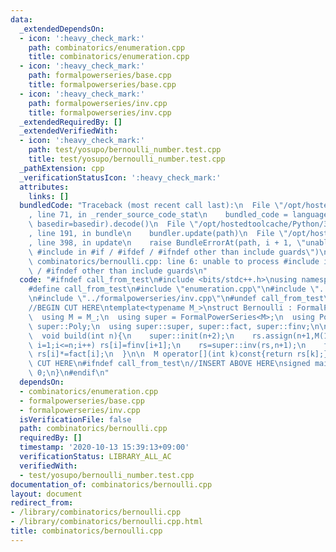```yaml
---
data:
  _extendedDependsOn:
  - icon: ':heavy_check_mark:'
    path: combinatorics/enumeration.cpp
    title: combinatorics/enumeration.cpp
  - icon: ':heavy_check_mark:'
    path: formalpowerseries/base.cpp
    title: formalpowerseries/base.cpp
  - icon: ':heavy_check_mark:'
    path: formalpowerseries/inv.cpp
    title: formalpowerseries/inv.cpp
  _extendedRequiredBy: []
  _extendedVerifiedWith:
  - icon: ':heavy_check_mark:'
    path: test/yosupo/bernoulli_number.test.cpp
    title: test/yosupo/bernoulli_number.test.cpp
  _pathExtension: cpp
  _verificationStatusIcon: ':heavy_check_mark:'
  attributes:
    links: []
  bundledCode: "Traceback (most recent call last):\n  File \"/opt/hostedtoolcache/Python/3.8.6/x64/lib/python3.8/site-packages/onlinejudge_verify/documentation/build.py\"\
    , line 71, in _render_source_code_stat\n    bundled_code = language.bundle(stat.path,\
    \ basedir=basedir).decode()\n  File \"/opt/hostedtoolcache/Python/3.8.6/x64/lib/python3.8/site-packages/onlinejudge_verify/languages/cplusplus.py\"\
    , line 191, in bundle\n    bundler.update(path)\n  File \"/opt/hostedtoolcache/Python/3.8.6/x64/lib/python3.8/site-packages/onlinejudge_verify/languages/cplusplus_bundle.py\"\
    , line 398, in update\n    raise BundleErrorAt(path, i + 1, \"unable to process\
    \ #include in #if / #ifdef / #ifndef other than include guards\")\nonlinejudge_verify.languages.cplusplus_bundle.BundleErrorAt:\
    \ combinatorics/bernoulli.cpp: line 6: unable to process #include in #if / #ifdef\
    \ / #ifndef other than include guards\n"
  code: "#ifndef call_from_test\n#include <bits/stdc++.h>\nusing namespace std;\n\n\
    #define call_from_test\n#include \"enumeration.cpp\"\n#include \"../formalpowerseries/base.cpp\"\
    \n#include \"../formalpowerseries/inv.cpp\"\n#undef call_from_test\n\n#endif\n\
    //BEGIN CUT HERE\ntemplate<typename M_>\nstruct Bernoulli : FormalPowerSeries<M_>{\n\
    \  using M = M_;\n  using super = FormalPowerSeries<M>;\n  using Poly = typename\
    \ super::Poly;\n  using super::super, super::fact, super::finv;\n\n  Poly rs;\n\
    \  void build(int n){\n    super::init(n+2);\n    rs.assign(n+1,M(1));\n    for(int\
    \ i=1;i<=n;i++) rs[i]=finv[i+1];\n    rs=super::inv(rs,n+1);\n    for(int i=1;i<=n;i++)\
    \ rs[i]*=fact[i];\n  }\n\n  M operator[](int k)const{return rs[k];}\n};\n//END\
    \ CUT HERE\n#ifndef call_from_test\n//INSERT ABOVE HERE\nsigned main(){\n  return\
    \ 0;\n}\n#endif\n"
  dependsOn:
  - combinatorics/enumeration.cpp
  - formalpowerseries/base.cpp
  - formalpowerseries/inv.cpp
  isVerificationFile: false
  path: combinatorics/bernoulli.cpp
  requiredBy: []
  timestamp: '2020-10-13 15:39:13+09:00'
  verificationStatus: LIBRARY_ALL_AC
  verifiedWith:
  - test/yosupo/bernoulli_number.test.cpp
documentation_of: combinatorics/bernoulli.cpp
layout: document
redirect_from:
- /library/combinatorics/bernoulli.cpp
- /library/combinatorics/bernoulli.cpp.html
title: combinatorics/bernoulli.cpp
---
```

